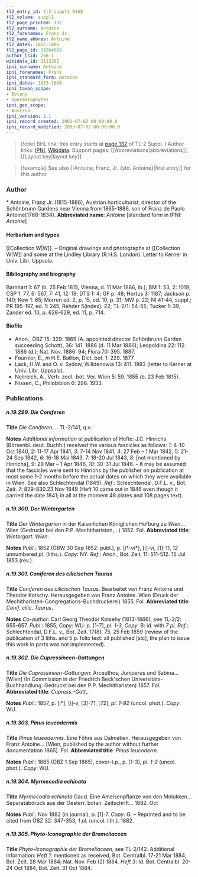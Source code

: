```yaml
---
tl2_entry_id: tl2_suppl1_0168
tl2_volume: suppl1
tl2_page_printed: 132
tl2_surname: Antoine
tl2_forenames: Franz Jr.
tl2_name_abbrev: Antoine
tl2_dates: 1815-1886
tl2_page_id: 33264859
author_lsid: 236-1
wikidata_id: Q113282
ipni_surname: Antoine
ipni_forenames: Franz
ipni_standard_form: Antoine
ipni_dates: 1815-1886
ipni_taxon_scope: 
- Botany
- Spermatophytes
ipni_geo_scope: 
- Austria
ipni_version: 1.1
ipni_record_created: 2003-07-02 00:00:00.0
ipni_record_modified: 2003-07-02 00:00:00.0
---
```


> [!cite] BHL link: this entry starts at [page 132](https://www.biodiversitylibrary.org/page/33264859) of TL-2 Suppl. I
> Author links: [IPNI](https://www.ipni.org/a/236-1), [Wikidata](https://www.wikidata.org/wiki/Q113282). Support pages: [[Abbreviations|abbreviations]], [[Layout key|layout key]]

> [!example] See also [[Antoine, Franz, Jr. {std. Antoine}|first entry]] for this author

### Author

\* Antoine, Franz Jr. (1815-1886), Austrian horticulturist, director of the Schönbrunn Gardens near Vienna from 1865-1886, son of Franz de Paulo Antoine(1768-1834). 
**Abbreviated name**: *Antoine* \[standard form in IPNI: *Antoine*\]

#### Herbarium and types

[[Collection W|W]]. – Original drawings and photographs at [[Collection W|W]] and some at the Lindley Library (R.H.S. London). Letter to Kerner in Univ. Libr. Uppsala.

#### Bibliography and biography

Barnhart 1: 67 (b. 25 Feb 1815, Vienna, d. 11 Mar 1886, ib.); BM 1: 53, 2: 1019; CSP 1: 77, 6: 567, 7: 41, 12: 19; DTS 1: 4; GF p. 48; Hortus 3: 1187; Jackson p. 140; Kew 1: 65; Morren ed. 2, p. 15, ed. 10, p. 31; MW p. 22; NI 41-44, suppl.; PR 195-197, ed. 1: 245; Rehder 5(index): 22; TL-2/1: 54-55; Tucker 1: 39; Zander ed. 10, p. 628-629, ed. 11, p. 714.

#### Biofile

- Anon., ÖBZ 15: 329. 1865 (A. appointed director Schönbrunn Garden succeeding Schott), 36: 141. 1886 (d. 11 Mar 1886); Leopoldina 22: 112. 1886 (d.); Nat. Nov. 1886: 94; Flora 70: 395. 1887.
- Fournier, E., *in* H.E. Baillon, Dict. bot. 1: 229. 1877.
- Lack, H.W. and O. v. Sydow, Willdenowia 13: 411. 1983 (letter to Kerner at Univ. Libr. Uppsala).
- Neilreich, A., Verh. zool.-bot. Ver. Wien 5: 59. 1855 (b. 23 Feb 1815).
- Nissen, C., Philobiblon 6: 296. 1933.

### Publications

##### n.19.299. Die Coniferen

**Title**
*Die Coniferen*,... TL-2/141, q.v.

**Notes**
*Additional information* at publication of Hefte: J.C. Hinrichs (Börsenbl. deut. Buchh.) received the various fascicles as follows: *1*: 4-10 Oct 1840, 2: 11-17 Apr 1841, *3*: 7-14 Nov 1841, *4*: 27 Feb – 1 Mar 1842, 5: 21-24 Sep 1842, *6*: 16-18 Mai 1843, 7: 18-20 Jul 1843, *8*: \[not mentioned by Hinrichs\], *9*: 29 Mar – 1 Apr 1846, *10*: 30-31 Jul 1846. – It may be assumed that the fascicles were sent to Hinrichs by the publisher on publication at most some 1-2 months before the actual dates on which they were available in Wien. See also Schlechtendal (1849).
*Ref*.: Schlechtendal, D.F.L. v., Bot. Zeit. 7: 829-830.23 Nov 1849 (Heft 10 came out in 1846 even though it carried the date 1841; in all at the moment 48 plates and 108 pages text).

##### n.19.300. Der Wintergarten

**Title**
*Der Wintergarten* in der Kaiserlichen Königlichen Hofburg zu *Wien*... Wien (Gedruckt bei den P.P. Mechitharisten,...) 1852. Fol.
**Abbreviated title**: *Wintergart. Wien*.

**Notes**
*Publ*.: 1852 (ÖBW 30 Sep 1852: publ.), p. \[i\*-vi\*\], \[i\]-vi, \[1\]-11, *12* unnumbered *pl*. (liths.).
*Copy*: NY.
*Ref*.: Anon., Bot. Zeit. 11: 511-512. 15 Jul 1853 (rev.).

##### n.19.301. Coniferen des cilicischen Taurus

**Title**
*Coniferen des cilicischen Taurus*. Bearbeitet von Franz Antoine und Theodor Kotschy. Herausgegeben von Franz Antoine. Wien (Druck der Mechitharisten-Congregations-Buchdruckerei) 1855. Fol.
**Abbreviated title**: *Conif. cilic. Taurus*.

**Notes**
*Co-author*: Carl Georg Theodor Kotsehy (1813-1866), see TL-2/2: 655-657.
*Publ*.: 1855, *Copy*: WU: p. \[1-7\], *pl. 1-3, Copy*: B: id. with *7 pl*.
*Ref*.: Schlechtendal, D.F.L. v., Bot. Zeit. 17(8): 75. 25 Feb 1859 (review of the publication of 3 liths. and 5 p. folio text: all published \[sic\], the plan to issue this work in parts was not implemented).

##### n.19.302. Die Cupressineen-Gattungen

**Title**
*Die Cupressineen-Gattungen*: Arceuthos, Juniperus und Sabina... \[Wien\] (In Commission in der Friedrich Beck'schen Universitäts-Buchhandlung. Gedruckt bei den P.P. Mechitharisten) 1857. Fol.
**Abbreviated title**: *Cupress.-Gatt*,.

**Notes**
*Publ*.: 1857, p. \[i\*\], \[i\]-v, \[3\]-71, \[72\], *pl. 1-92* (uncol. phot.). *Copy*: WU.

##### n.19.303. Pinus leueodermis

**Title**
*Pinus leueodermis*. Eine Föhre aus Dalmatien. Herausgegeben von Franz Antoine... \[Wien, published by the author without further documentation 1865\]. Fol.
**Abbreviated title**: *Pinus leucoderm.*

**Notes**
*Publ*.: 1865 (ÖBZ 1 Sep 1865), cover-t.p., p. \[1-3\], *pl. 1-2* (uncol. phot.). *Copy*: WU.

##### n.19.304. Myrmecodia echinata

**Title**
*Myrmecodia echinata* Gaud. Eine Ameisenpflanze von den Molukken... Separatabdruck aus der Oesterr. botan. Zeitschrift... 1882. Oct

**Notes**
*Publ*.: Nov 1882 (in journal), p. \[1\]-7. *Copy*: G. – Reprinted and to be cited from ÖBZ 32: 347-353, *1 pl*. (uncol. lith.). 1882.

##### n.19.305. Phyto-Iconographie der Bromeliaceen

**Title**
*Phyto-Iconographie der Bromeliaceen*, see TL-2/142. Additional information: *Heft 1*: mentioned as received, Bot. Centralbl. 17-21 Mar 1884, Bot. Zeit. 28 Mar 1884; Nat. Nov. Feb (2) 1884.
*Heft 3*: Id. Bot. Centralbl. 20-24 Oct 1884, Bot. Zeit. 31 Oct 1884.

